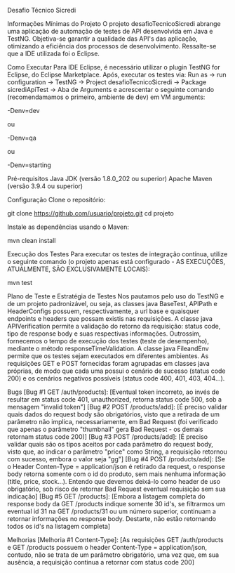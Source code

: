 
Desafio Técnico Sicredi


Informações Mínimas do Projeto
O projeto desafioTecnicoSicredi abrange uma aplicação de automação de testes de API desenvolvida em Java e TestNG. Objetiva-se garantir a qualidade das API's das aplicação, otimizando a eficiência dos processos de desenvolvimento. Ressalte-se que a IDE utilizada foi o Eclipse.

Como Executar
Para IDE Eclipse, é necessário utilizar o plugin TestNG for Eclipse, do Eclipse Marketplace. Após, executar os testes via: Run as -> run configuration -> TestNG -> Project desafioTecnicoSicredi -> Package sicrediApiTest -> Aba de Arguments e acrescentar o seguinte comando (recomendamamos o primeiro, ambiente de dev) em VM arguments:

-Denv=dev

ou 

-Denv=qa

ou

-Denv=starting

Pré-requisitos
Java JDK (versão 1.8.0_202 ou superior)
Apache Maven (versão 3.9.4 ou superior)

Configuração
Clone o repositório:

git clone https://github.com/usuario/projeto.git
cd projeto

Instale as dependências usando o Maven:

mvn clean install


Execução dos Testes
Para executar os testes de integração contínua, utilize o seguinte comando (o projeto apenas está configurado - AS EXECUÇÕES, ATUALMENTE, SÃO EXCLUSIVAMENTE LOCAIS):

mvn test


Plano de Teste e Estratégia de Testes
Nos pautamos pelo uso do TestNG e de um projeto padronizável, ou seja, as classes java BaseTest, APIPath e HeaderConfigs possuem, respectivamente, a url base e quaisquer endpoints e headers que possam existis nas requisições. 
A classe java APIVerification permite a validação do retorno da requisição: status code, tipo de response body e suas respectivas informações. Outrossim, fornecemos o tempo de execução dos testes (teste de desempenho), mediante o método responseTimeValidation.
A classe java FileandEnv permite que os testes sejam executados em diferentes ambientes.
As requisições GET e POST fornecidas foram agrupadas em classes java próprias, de modo que cada uma possui o cenário de sucesso (status code 200) e os cenários negativos possíveis (status code 400, 401, 403, 404...).


Bugs
[Bug #1 GET /auth/products]: [Eventual token incorreto, ao invés de resultar em status code 401, unauthorized, retorna status code 500, sob a mensagem "invalid token"]
[Bug #2 POST /products/add]: [É preciso validar quais dados do request body são obrigatórios, visto que a retirada de um parâmetro não implica, necessariamente, em Bad Request (foi verificado que apenas o parâmetro "thumbnail" gera Bad Request - os demais retornam status code 200)]
[Bug #3 POST /products/add]: [É preciso validar quais são os tipos aceitos por cada parâmetro do request body, visto que, ao indicar o parâmetro "price" como String, a requisição retornou com sucesso, embora o valor seja "gg"]
[Bug #4 POST /products/add]: [Se o Header Conten-Type = application/json é retirado da request, o response body retorna somente com o id do produto, sem mais nenhuma informação (title, price, stock...). Entendo que devemos deixá-lo como header de uso obrigatório, sob risco de retornar Bad Request eventual requisição sem sua indicação]
[Bug #5 GET /products]:  [Embora a listagem completa do response body da GET /products indique somente 30 id's, se filtrarmos um eventual id 31 na GET /products/31 ou um número superior, continuam a retornar informações no response body. Destarte, não estão retornando todos os id's na listagem completa]

Melhorias
[Melhoria #1 Content-Type]: [As requisições GET /auth/products e GET /products possuem o header Content-Type = application/json, contudo, não se trata de um parâmetro obrigatório, uma vez que, em sua ausência, a requisição continua a retornar com status code 200]